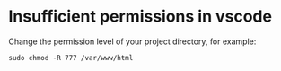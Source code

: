 # Insufficient permissions in vscode


Change the permission level of your project directory, for example:

```
sudo chmod -R 777 /var/www/html
```